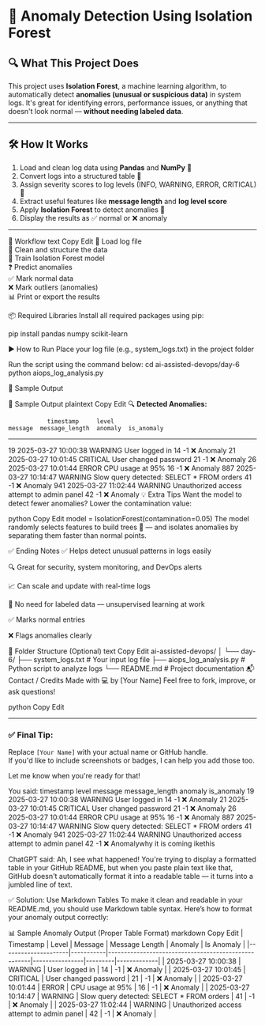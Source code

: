 # 🚀 Anomaly Detection Using Isolation Forest

## 🔍 What This Project Does
This project uses **Isolation Forest**, a machine learning algorithm, to automatically detect **anomalies (unusual or suspicious data)** in system logs. It's great for identifying errors, performance issues, or anything that doesn't look normal — **without needing labeled data**.

---

## 🛠️ How It Works
1. Load and clean log data using **Pandas** and **NumPy** 🧹  
2. Convert logs into a structured table 🧾  
3. Assign severity scores to log levels (INFO, WARNING, ERROR, CRITICAL) 🔢  
4. Extract useful features like **message length** and **log level score**  
5. Apply **Isolation Forest** to detect anomalies 🤖  
6. Display the results as ✅ normal or ❌ anomaly  

---

🔄 Workflow
text
Copy
Edit
📂 Load log file  
🧹 Clean and structure the data  
🧠 Train Isolation Forest model  
❓ Predict anomalies  
✅ Mark normal data  
❌ Mark outliers (anomalies)  
📊 Print or export the results  


📦 Required Libraries
Install all required packages using pip:

pip install pandas numpy scikit-learn


▶️ How to Run
Place your log file (e.g., system_logs.txt) in the project folder

Run the script using the command below:
cd ai-assisted-devops/day-6
python aiops_log_analysis.py

🧪 Sample Output

🧪 Sample Output
plaintext
Copy
Edit
🔍 **Detected Anomalies:**

               timestamp     level                                         message  message_length  anomaly  is_anomaly
--------------------------------------------------------------------------------------------------------------
19  2025-03-27 10:00:38   WARNING                                  User logged in              14       -1   ❌ Anomaly
21  2025-03-27 10:01:45  CRITICAL                           User changed password              21       -1   ❌ Anomaly
26  2025-03-27 10:01:44     ERROR                                CPU usage at 95%              16       -1   ❌ Anomaly
887 2025-03-27 10:14:47   WARNING       Slow query detected: SELECT * FROM orders              41       -1   ❌ Anomaly
941 2025-03-27 11:02:44   WARNING      Unauthorized access attempt to admin panel              42       -1   ❌ Anomaly
💡 Extra Tips
Want the model to detect fewer anomalies? Lower the contamination value:

python
Copy
Edit
model = IsolationForest(contamination=0.05)
The model randomly selects features to build trees 🌳 — and isolates anomalies by separating them faster than normal points.

✅ Ending Notes
✅ Helps detect unusual patterns in logs easily

🔍 Great for security, system monitoring, and DevOps alerts

📈 Can scale and update with real-time logs

🧠 No need for labeled data — unsupervised learning at work

✅ Marks normal entries

❌ Flags anomalies clearly

📁 Folder Structure (Optional)
text
Copy
Edit
ai-assisted-devops/
│
└── day-6/
    ├── system_logs.txt         # Your input log file
    ├── aiops_log_analysis.py   # Python script to analyze logs
    └── README.md               # Project documentation
📬 Contact / Credits
Made with 💻 by [Your Name]
Feel free to fork, improve, or ask questions!

python
Copy
Edit

---

### ✅ Final Tip:
Replace `[Your Name]` with your actual name or GitHub handle.  
If you'd like to include screenshots or badges, I can help you add those too.

Let me know when you're ready for that!



You said:
           timestamp     level                                         message  message_length  anomaly  is_anomaly
19 2025-03-27 10:00:38 WARNING User logged in 14 -1 ❌ Anomaly 21 2025-03-27 10:01:45 CRITICAL User changed password 21 -1 ❌ Anomaly 26 2025-03-27 10:01:44 ERROR CPU usage at 95% 16 -1 ❌ Anomaly 887 2025-03-27 10:14:47 WARNING Slow query detected: SELECT * FROM orders 41 -1 ❌ Anomaly 941 2025-03-27 11:02:44 WARNING Unauthorized access attempt to admin panel 42 -1 ❌ Anomalywhy it is coming ikethis

ChatGPT said:
Ah, I see what happened! You're trying to display a formatted table in your GitHub README, but when you paste plain text like that, GitHub doesn't automatically format it into a readable table — it turns into a jumbled line of text.

✅ Solution: Use Markdown Tables
To make it clean and readable in your README.md, you should use Markdown table syntax. Here’s how to format your anomaly output correctly:

📊 Sample Anomaly Output (Proper Table Format)
markdown
Copy
Edit
| Timestamp           | Level     | Message                                             | Message Length | Anomaly | Is Anomaly |
|---------------------|-----------|-----------------------------------------------------|----------------|---------|-------------|
| 2025-03-27 10:00:38 | WARNING   | User logged in                                     | 14             | -1      | ❌ Anomaly  |
| 2025-03-27 10:01:45 | CRITICAL  | User changed password                              | 21             | -1      | ❌ Anomaly  |
| 2025-03-27 10:01:44 | ERROR     | CPU usage at 95%                                   | 16             | -1      | ❌ Anomaly  |
| 2025-03-27 10:14:47 | WARNING   | Slow query detected: SELECT * FROM orders          | 41             | -1      | ❌ Anomaly  |
| 2025-03-27 11:02:44 | WARNING   | Unauthorized access attempt to admin panel         | 42             | -1      | ❌ Anomaly  |








